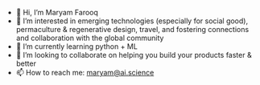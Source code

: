 - 👋 Hi, I’m Maryam Farooq
- 👀 I’m interested in emerging technologies (especially for social good), permaculture & regenerative design, travel, and fostering connections and collaboration with the global community
- 🌱 I’m currently learning python + ML
- 💞️ I’m looking to collaborate on helping you build your products faster & better 
- 📫 How to reach me: maryam@ai.science 

<!---
m89farooq14/m89farooq14 is a ✨ special ✨ repository because its `README.md` (this file) appears on your GitHub profile.
You can click the Preview link to take a look at your changes.
--->
